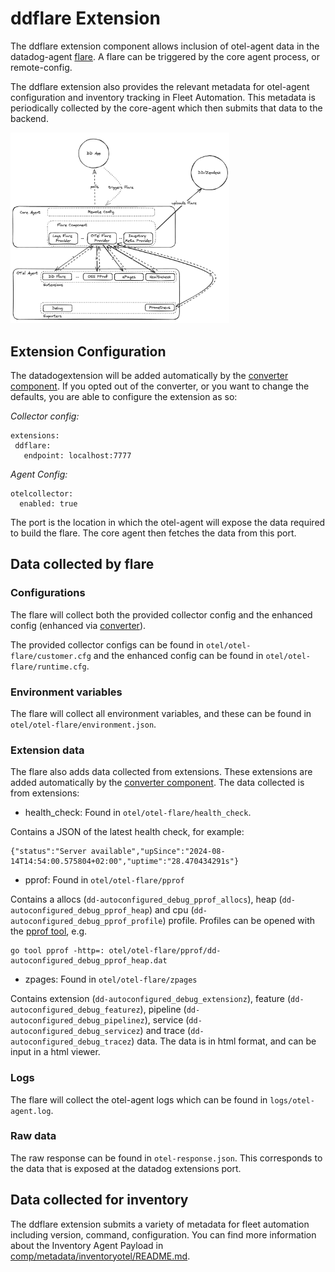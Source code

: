# ddflare Extension

The ddflare extension component allows inclusion of otel-agent data in the datadog-agent [flare](https://docs.datadoghq.com/agent/troubleshooting/send_a_flare/?tab=agent). A flare can be triggered by the core agent process, or remote-config. 

The ddflare extension also provides the relevant metadata for otel-agent configuration and inventory tracking in Fleet Automation. This metadata is periodically collected by the core-agent which then submits that data to the backend.

<img src="image/ddflareextensiondiagram.png" width="350">

## Extension Configuration

The datadogextension will be added automatically by the [converter component](../converter/README.md). If you opted out of the converter, or you want to change the defaults, you are able to configure the extension as so:

*Collector config:*
```
extensions:
 ddflare:
   endpoint: localhost:7777
```

*Agent Config:*
```
otelcollector:
  enabled: true
```

The port is the location in which the otel-agent will expose the data required to build the flare. The core agent then fetches the data from this port.

## Data collected by flare

### Configurations

The flare will collect both the provided collector config and the enhanced config (enhanced via [converter](../converter/README.md)). 

The provided collector configs can be found in `otel/otel-flare/customer.cfg` and the enhanced config can be found in `otel/otel-flare/runtime.cfg`.

### Environment variables

The flare will collect all environment variables, and these can be found in `otel/otel-flare/environment.json`.

### Extension data

The flare also adds data collected from extensions. These extensions are added automatically by the [converter component](../converter/README.md). The data collected is from extensions:
- health_check: Found in `otel/otel-flare/health_check`. 

Contains a JSON of the latest health check, for example:

```
{"status":"Server available","upSince":"2024-08-14T14:54:00.575804+02:00","uptime":"28.470434291s"}
```
- pprof: Found in `otel/otel-flare/pprof`

Contains a allocs (`dd-autoconfigured_debug_pprof_allocs`), heap (`dd-autoconfigured_debug_pprof_heap`) and cpu (`dd-autoconfigured_debug_pprof_profile`) profile. Profiles can be opened with the [pprof tool](https://github.com/google/pprof), e.g.
```
go tool pprof -http=: otel/otel-flare/pprof/dd-autoconfigured_debug_pprof_heap.dat
```

- zpages: Found in `otel/otel-flare/zpages`

Contains extension (`dd-autoconfigured_debug_extensionz`), feature (`dd-autoconfigured_debug_featurez`), pipeline (`dd-autoconfigured_debug_pipelinez`), service (`dd-autoconfigured_debug_servicez`) and trace (`dd-autoconfigured_debug_tracez`) data. The data is in html format, and can be input in a html viewer.

### Logs

The flare will collect the otel-agent logs which can be found in `logs/otel-agent.log`.

### Raw data

The raw response can be found in `otel-response.json`. This corresponds to the data that is exposed at the datadog extensions port.

## Data collected for inventory

The ddflare extension submits a variety of metadata for fleet automation including version, command, configuration. You can find more information about the Inventory Agent Payload in [comp/metadata/inventoryotel/README.md](../../metadata/inventoryotel/README.md).
